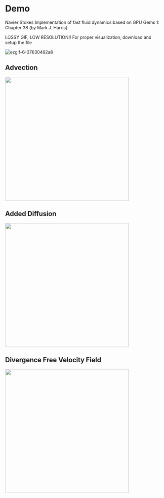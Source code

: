 # Demo
Navier Stokes Implementation of fast fluid dynamics based on GPU Gems 1: Chapter 38 (by Mark J. Harris).

LOSSY GIF, LOW RESOLUTION!!  For proper visualization, download and setup the file

![ezgif-6-37630462a8](https://github.com/user-attachments/assets/1ac69442-5bec-417c-b59f-1e81b955a290)


## Advection
<img src="https://github.com/user-attachments/assets/05996170-20dd-4f5a-9db0-c084c9ae9e65" width="400" height="400">

## Added Diffusion
<img src="https://github.com/user-attachments/assets/8462c5ca-ea95-4f1d-91bf-6c2529362759" width="400" height="400">


## Divergence Free Velocity Field
<img src="https://github.com/user-attachments/assets/c9517f09-fcd1-4ad5-a104-3b30c2e110de" width="400" height="400">



